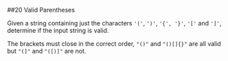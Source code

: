 ##20 Valid Parentheses 

Given a string containing just the characters `'('`, `')'`, `'{', '}'`, `'['` and `']'`, determine if the input string is valid.

The brackets must close in the correct order, `"()"` and `"()[]{}"` are all valid but `"(]"` and `"([)]"` are not.